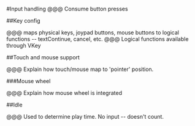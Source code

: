 
#Input handling
@@@ Consume button presses

##Key config

@@@ maps physical keys, joypad buttons, mouse buttons to logical functions -- textContinue, cancel, etc.
@@@ Logical functions available through VKey

##Touch and mouse support

@@@ Explain how touch/mouse map to 'pointer' position.

###Mouse wheel

@@@ Explain how mouse wheel is integrated

##Idle

@@@ Used to determine play time. No input -- doesn't count.

